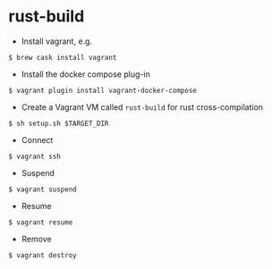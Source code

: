 # rust-build

- Install vagrant, e.g.

```
$ brew cask install vagrant
```

- Install the docker compose plug-in

```
$ vagrant plugin install vagrant-docker-compose
```

- Create a Vagrant VM called `rust-build` for rust cross-compilation

```shell
$ sh setup.sh $TARGET_DIR
```

- Connect

```
$ vagrant ssh
```

- Suspend

```
$ vagrant suspend
```

- Resume

```
$ vagrant resume
```

- Remove

```
$ vagrant destroy
```
